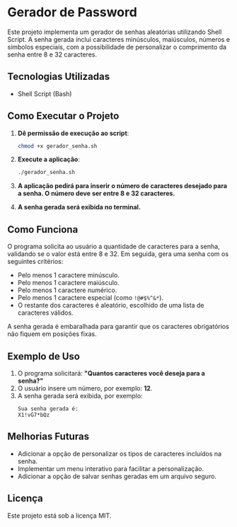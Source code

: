 # Gerador de Password

Este projeto implementa um gerador de senhas aleatórias utilizando Shell Script. A senha gerada inclui caracteres minúsculos, maiúsculos, números e símbolos especiais, com a possibilidade de personalizar o comprimento da senha entre 8 e 32 caracteres.

## Tecnologias Utilizadas
- Shell Script (Bash)

## Como Executar o Projeto

1. **Dê permissão de execução ao script**:
   ```sh
   chmod +x gerador_senha.sh
   ```

2. **Execute a aplicação**:
   ```sh
   ./gerador_senha.sh
   ```

3. **A aplicação pedirá para inserir o número de caracteres desejado para a senha. O número deve ser entre 8 e 32 caracteres.**

4. **A senha gerada será exibida no terminal.**

## Como Funciona

O programa solicita ao usuário a quantidade de caracteres para a senha, validando se o valor está entre 8 e 32. Em seguida, gera uma senha com os seguintes critérios:
- Pelo menos 1 caractere minúsculo.
- Pelo menos 1 caractere maiúsculo.
- Pelo menos 1 caractere numérico.
- Pelo menos 1 caractere especial (como `!@#$%^&*`).
- O restante dos caracteres é aleatório, escolhido de uma lista de caracteres válidos.

A senha gerada é embaralhada para garantir que os caracteres obrigatórios não fiquem em posições fixas.

## Exemplo de Uso

1. O programa solicitará: **"Quantos caracteres você deseja para a senha?"**
2. O usuário insere um número, por exemplo: **12**.
3. A senha gerada será exibida, por exemplo:
   ```
   Sua senha gerada é:
   X1!vG7*bQz
   ```

## Melhorias Futuras
- Adicionar a opção de personalizar os tipos de caracteres incluídos na senha.
- Implementar um menu interativo para facilitar a personalização.
- Adicionar a opção de salvar senhas geradas em um arquivo seguro.

## Licença
Este projeto está sob a licença MIT.

